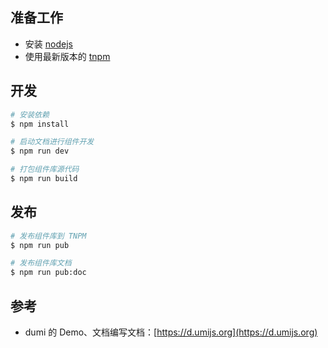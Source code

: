 ## 准备工作

- 安装 [nodejs](https://nodejs.org/en/)
- 使用最新版本的 [tnpm](http://web.npm.alibaba-inc.com/)

## 开发

```bash
# 安装依赖
$ npm install

# 启动文档进行组件开发
$ npm run dev

# 打包组件库源代码
$ npm run build
```

## 发布

```bash
# 发布组件库到 TNPM
$ npm run pub

# 发布组件库文档
$ npm run pub:doc
```

## 参考

- dumi 的 Demo、文档编写文档：[https://d.umijs.org](https://d.umijs.org)
